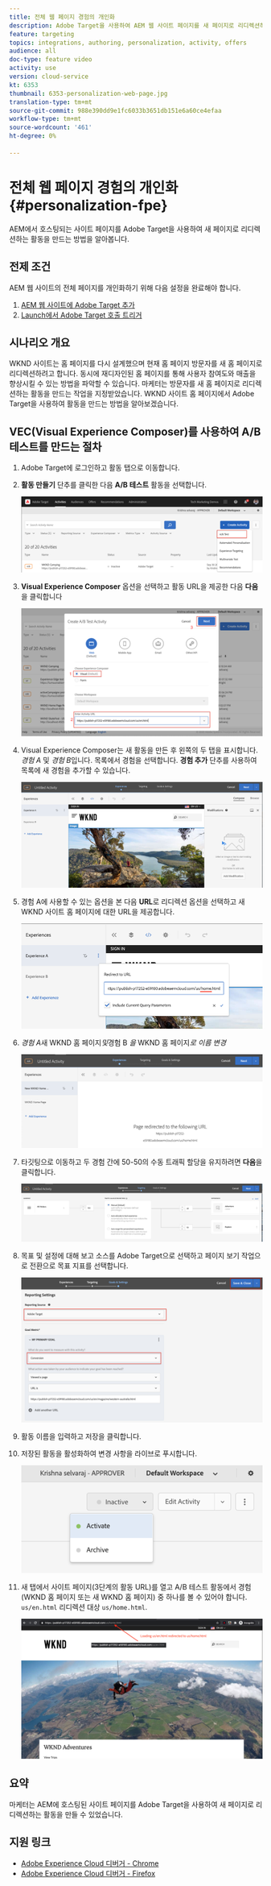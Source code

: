 ```yaml
---
title: 전체 웹 페이지 경험의 개인화
description: Adobe Target을 사용하여 AEM 웹 사이트 페이지를 새 페이지로 리디렉션하기 위해 Target 활동을 만드는 방법을 알아봅니다.
feature: targeting
topics: integrations, authoring, personalization, activity, offers
audience: all
doc-type: feature video
activity: use
version: cloud-service
kt: 6353
thumbnail: 6353-personalization-web-page.jpg
translation-type: tm+mt
source-git-commit: 988e390dd9e1fc6033b3651db151e6a60ce4efaa
workflow-type: tm+mt
source-wordcount: '461'
ht-degree: 0%

---
```



# 전체 웹 페이지 경험의 개인화 {#personalization-fpe}

AEM에서 호스팅되는 사이트 페이지를 Adobe Target을 사용하여 새 페이지로 리디렉션하는 활동을 만드는 방법을 알아봅니다.

## 전제 조건

AEM 웹 사이트의 전체 페이지를 개인화하기 위해 다음 설정을 완료해야 합니다.

1. [AEM 웹 사이트에 Adobe Target 추가](./add-target-launch-extension.md)
1. [Launch에서 Adobe Target 호출 트리거](./load-and-fire-target.md)

## 시나리오 개요

WKND 사이트는 홈 페이지를 다시 설계했으며 현재 홈 페이지 방문자를 새 홈 페이지로 리디렉션하려고 합니다. 동시에 재디자인된 홈 페이지를 통해 사용자 참여도와 매출을 향상시킬 수 있는 방법을 파악할 수 있습니다. 마케터는 방문자를 새 홈 페이지로 리디렉션하는 활동을 만드는 작업을 지정받았습니다. WKND 사이트 홈 페이지에서 Adobe Target을 사용하여 활동을 만드는 방법을 알아보겠습니다.

## VEC(Visual Experience Composer)를 사용하여 A/B 테스트를 만드는 절차

1. Adobe Target에 로그인하고 활동 탭으로 이동합니다.
1. **활동 만들기** 단추를 클릭한 다음 **A/B 테스트** 활동을 선택합니다.

   ![A/B 활동](assets/ab-target-activity.png)

1. **Visual Experience Composer** 옵션을 선택하고 활동 URL을 제공한 다음 **다음**&#x200B;을 클릭합니다

   ![활동 URL](assets/ab-test-url.png)

1. Visual Experience Composer는 새 활동을 만든 후 왼쪽의 두 탭을 표시합니다.*경험 A* 및 *경험 B*&#x200B;입니다. 목록에서 경험을 선택합니다. **경험 추가** 단추를 사용하여 목록에 새 경험을 추가할 수 있습니다.

   ![경험 옵션](assets/experience-options.png)

1. 경험 A에 사용할 수 있는 옵션을 본 다음 **URL**&#x200B;로 리디렉션 옵션을 선택하고 새 WKND 사이트 홈 페이지에 대한 URL을 제공합니다.

   ![리디렉션 URL](assets/redirect-url.png)

1. *경험 A*&#x200B;새 WKND 홈 페이지&#x200B;*및*&#x200B;경험 B *을* WKND 홈 페이지&#x200B;*로 이름 변경*

   ![모험](assets/new-experiences.png)

1. 타깃팅으로 이동하고 두 경험 간에 50-50의 수동 트래픽 할당을 유지하려면 **다음**&#x200B;을 클릭합니다.

   ![타깃팅](assets/targeting.png)

1. 목표 및 설정에 대해 보고 소스를 Adobe Target으로 선택하고 페이지 보기 작업으로 전환으로 목표 지표를 선택합니다.

   ![목표](assets/goals.png)

1. 활동 이름을 입력하고 저장을 클릭합니다.
1. 저장된 활동을 활성화하여 변경 사항을 라이브로 푸시합니다.

   ![목표](assets/activate.png)

1. 새 탭에서 사이트 페이지(3단계의 활동 URL)를 열고 A/B 테스트 활동에서 경험(WKND 홈 페이지 또는 새 WKND 홈 페이지) 중 하나를 볼 수 있어야 합니다. `us/en.html` 리디렉션 대상 `us/home.html`.

   ![목표](assets/redirect-test.png)

## 요약

마케터는 AEM에 호스팅된 사이트 페이지를 Adobe Target을 사용하여 새 페이지로 리디렉션하는 활동을 만들 수 있었습니다.

## 지원 링크

* [Adobe Experience Cloud 디버거 - Chrome](https://chrome.google.com/webstore/detail/adobe-experience-cloud-de/ocdmogmohccmeicdhlhhgepeaijenapj)
* [Adobe Experience Cloud 디버거 - Firefox](https://addons.mozilla.org/en-US/firefox/addon/adobe-experience-platform-dbg/)

